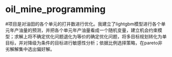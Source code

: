 # oil_mine_programming
#项目是对油田的各个单元的打井数进行优化。我建立了lightgbm模型进行各个单元年产油量的预测，并把各个单元年产油量看成一个随机变量，建立机会约束模型；求解上将不确定优化问题退化为等价的确定优化问题，将多目标规划转化为单目标，并对降级为条件的目标进行敏感性分析；依据比例选择策略，在pareto非劣解解集中选出偏好解。
